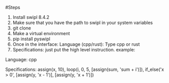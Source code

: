 #Steps
1. Install swipl 8.4.2
1. Make sure that you have the path to swipl in your system variables 
2. git clone 
3. Make a virtual environment   
4. pip install pyswipl
5. Once in the interface: Language (cpp/rust): Type cpp or rust
5. Specifications: just put the high level instruction. example:

Language: cpp

Specifications: assign(x, 10), loop(i, 0, 5, [assign(sum, 'sum + i')]), if_else('x > 0', [assign(y, 'x - 1')], [assign(y, 'x + 1')])
